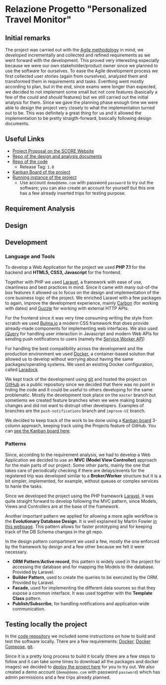 # Relazione Progetto "Personalized Travel Monitor"

## Initial remarks

The project was carried out with the [Agile methodology](https://en.wikipedia.org/wiki/Agile_software_development) in mind, we developed incrementally and collected and refined requirements as we went forward with the development. This proved very interesting especially because we were our own stakeholder/product owner since we planned to use the software for ourselves. To ease the Agile development process we first collected user stories (again from ourselves), analyzed them and transformed them in requirements and tasks.
Everthing went mostly according to plan, but in the end, since exams were longer than expected, we decided to not implement some small but not core features (basically a few of the *could* and *should* features) but we still carried out the initial analysis for them.
Since we gave the planning phase enough time we were able to design the project very closely to what the implementation turned out to be. This was definitely a great thing for us and it allowed the implementation to be pretty straigth-forward, basically following design documents. 

## Useful Links

* [Project Proposal on the SCORE Website](http://score-contest.org/2018/projects/ptm.php)
* [Repo of the design and analysis documents](https://github.com/PersonalizedTravelMonitor/Documents)
* [Repo of the code](https://github.com/PersonalizedTravelMonitor/Application)
	* Release Tag: `1.0`
* [Kanban Board of the project](https://github.com/PersonalizedTravelMonitor/Application/projects/1)
* [Running instance of the project](https://travelmonitor.duckdns.org)
	* Use account `demo@demo.com` with password `password` to try out the software; you can also create an account for yourself but this one has a few already inserted trips for testing purpose. 

## Requirement Analysis

## Design

## Development 

### Language and Tools

To develop a Web Application for the project we used **PHP 7.1** for the backend and **HTML5, CSS3, Javascript** for the frontend.

Together with PHP we used [Laravel](https://laravel.com/), a framework with ease of use, cleanliness and best practices in mind. Since it came with many out-of-the box features it allowed us to focus on the design and implementation of the core business logic of the project. We enriched Laravel with a few packages to again, improve the development experience, mainly [Carbon](carbon.nesbot.com/docs/) (for working with dates) and [Guzzle](docs.guzzlephp.org/en/stable/quickstart.html) for working with external HTTP APIs.

For the frontend since it was very time consuming writing the style from scratch we used [Bulma.io](https://bulma.io) a modern CSS framework that does provide already-made components for implementing web interfaces. We also used [jQuery](http://jquery.com/) for handling user interaction in Javascript and modern Web APIs for sending push notifications to users (namely the [Service Worker API](https://developer.mozilla.org/en-US/docs/Web/API/Service_Worker_API))

For handling the best compatibility across the development and the production environment we used [Docker](https://www.docker.com/what-docker), a container-based solution that allowed us to develop without worrying about having the same packages/operating systems. We used an existing Docker configuration, called [Laradock](http://laradock.io/)

We kept track of the development using [git](https://git-scm.com/) and hosted the project on [GitHub](https://github.com/) as a public repository since we decided that there was no point in hiding the code and it could be useful to others developing for the same problematic. Mostly the development took place on the `master` branch but sometiems we created feature branches when we were making braking changes and did not want to distrupt other developers. Examples of branches are the `push-notifications` branch and `improve-UI` branch.

We decided to keep track of the work to be done using a [Kanban board](https://leankit.com/learn/kanban/kanban-board/) 3-column approach, keeping track using the Projects feature of GitHub. You can [see the Kanban board here](https://github.com/PersonalizedTravelMonitor/Application/projects/1).

### Patterns

Since, according to the requirement analysis, we had to develop a Web Application we decided to use an **MVC (Model View Controller)** approach for the main parts of our project. Some other parts, mainly the one that takes care of periodically checking if there are delays/events for the registered trip was developed similar to a **Broker/Worker** structure but it is a bit simpler, implemented, for example, without queues or complex services to hanle the tasks.

Since we developed the project using the PHP framework [Laravel](https://laravel.com/), it was quite straight forward to develop following the MVC pattern, since Models, Views and Controllers are at the base of the framework.

Another important pattern we applied for allowing a more agile workflow is the **Evolutionary Database Design**. It is well explained by Martin Fowler [in this webpage](https://martinfowler.com/articles/evodb.html). This pattern allows for faster prototyping and for keeping track of the DB Schema changes in the git repo.

In the design pattern compartment we used a few, mostly the one enforced by the framework by design and a few other because we felt it were necessary.

* **ORM Pattern**/**Active record**, this pattern is widely used in the project for accessing the database and for mapping the Models to the database. Provided by Laravel. 
* **Builder Pattern**, used to create the queries to be executed by the ORM. Provided by Laravel.
* **Facade**, used for implementing the different data sources so that they expose a common interface. It was used together with the **Template Class** pattern.
* **Publish/Subscribe**, for handling notifications and application-wide communication.

## Testing locally the project

In the [code repository](https://github.com/PersonalizedTravelMonitor/Application/blob/master/readme.md#development-setup) we included some instructions on how to build and test the software locally. There are a few requirements: [Docker](https://docker.com), [Docker Compose](https://docs.docker.com/compose/), [git](https://git-scm.com/).

Since it is a pretty long process to build it locally (there are a few steps to follow and it can take some times to download all the packages and docker images) we decided to [deploy the project here](travelmonitor.duckdns.org) for you to try out. We also created a demo account (`demo@demo.com` with password `password`) which has admin permissions and a few trips already planned. 